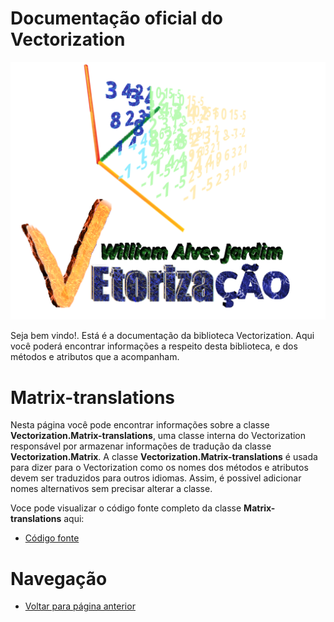 # Documentação oficial do Vectorization
![Logo do projeto](https://github.com/WilliamJardim/Vectorization/blob/main/imagens/logo512x512.png)

Seja bem vindo!. Está é a documentação da biblioteca Vectorization.
Aqui você poderá encontrar informações a respeito desta biblioteca, e dos métodos e atributos que a acompanham.

# Matrix-translations
Nesta página você pode encontrar informações sobre a classe **Vectorization.Matrix-translations**, uma classe interna do Vectorization responsável por armazenar informações de tradução da classe **Vectorization.Matrix**. A classe **Vectorization.Matrix-translations** é usada para dizer para o Vectorization como os nomes dos métodos e atributos devem ser traduzidos para outros idiomas. Assim, é possivel adicionar nomes alternativos sem precisar alterar a classe.

Voce pode visualizar o código fonte completo da classe **Matrix-translations** aqui:
* [Código fonte](https://github.com/WilliamJardim/Vectorization/blob/main/src/Matrix-translations.js)

# Navegação
* [Voltar para página anterior](../page.md)